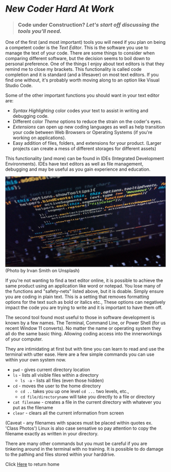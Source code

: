 # ***New Coder Hard At Work***
>### **Code under Construction?** *Let's start off discussing the tools you'll need.*

One of the first (and most important) tools you will need if you plan on being a competent coder is the *Text Editor*. This is the software you use to manage the text of your code. There are some things to consider when comparing different software, but the decision seems to boil down to personal preference. One of the things I enjoy about text editors is that they remind me to close my brackets. This functionality is called code completion and it is standard (and a lifesaver) on most text editors. If you find one without, it's probably worth moving along to an option like Visual Studio Code.

Some of the other important functions you should want in your text editor are:
- *Syntax Highlighting* color codes your text to assist in writing and debugging code.
- Different color *Theme* options to reduce the strain on the coder's eyes.
- *Extensions* can open up new coding languages as well as help transition your code between Web Browsers or Operating Systems (if you're working on applications).
- Easy addition of files, folders, and extensions for your product. (Larger projects can create a mess of different storages for different assets)

This functionality (and more) can be found in IDEs (Integrated Development Environments). IDEs have text editors as well as file management, debugging and may be useful as you gain experience and education.

![Photo by Irvan Smith on Unsplash](irvan-smith-cwqG1N1AtI0-unsplash.jpg)(Photo by Irvan Smith on Unsplash)

If you're not wanting to find a text editor online, it is possible to achieve the same product using an application like word or notepad. You lose many of the functions and "safety-nets" listed above, but it is doable. Simply ensure you are coding in plain text. This is a setting that removes formatting options for the text such as bold or italics etc., These options can negatively impact the code you are trying to write and it is important to have them off. 

The second tool found most useful to those in software development is known by a few names. The Terminal, Command Line, or Power Shell (for us recent Window 11 converts). No matter the name or operating system they all do the same basic thing. Allowing coding access into the innerworkings of your computer.

They are intimidating at first but with time you can learn to read and use the terminal with utter ease. Here are a few simple commands you can use within your own system now. 

* `pwd` - gives current directory location
* `ls` - lists all visible files within a directory
    * `ls -a` - lists all files (even those hidden)
* `cd` - moves the user to the home directory 
    * `cd ..` takes you up one level `cd ...` two levels, etc.,
    * `cd file/directoryname` will take you directly to a file or directory
* `cat filename` - creates a file in the current directory with whatever you put as the filename
* `clear` - clears all the current information from screen

(Caveat - any filenames with spaces must be placed within quotes ex. 'Class Photos') Linux is also case sensative so pay attention to copy the filename exactly as written in your directory.

There are many other commands but you must be careful if you are tinkering around in the terminal with no training. It is possible to do damage to the pathing and files stored within your harddrive.

Click [Here](README.md) to return home